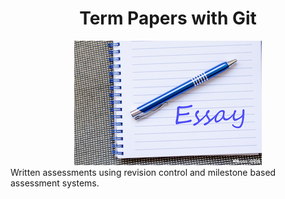 <div align="center">
  <h1>Term Papers with Git</h1>
  <img src="media/311175695sm.jpeg">
</div>
Written assessments using revision control and milestone based assessment systems.

